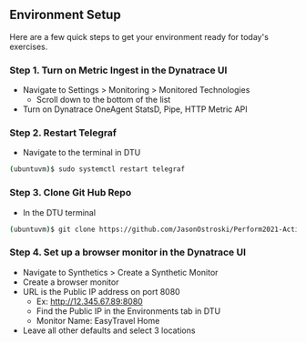 ## Environment Setup
Here are a few quick steps to get your environment ready for today's exercises.

### Step 1. Turn on Metric Ingest in the Dynatrace UI
- Navigate to Settings > Monitoring > Monitored Technologies
  - Scroll down to the bottom of the list
- Turn on Dynatrace OneAgent StatsD, Pipe, HTTP Metric API

### Step 2. Restart Telegraf
- Navigate to the terminal in DTU
```bash
(ubuntuvm)$ sudo systemctl restart telegraf
```

### Step 3. Clone Git Hub Repo
- In the DTU terminal
```bash
(ubuntuvm)$ git clone https://github.com/JasonOstroski/Perform2021-ActionableInfraScripts.git
```

### Step 4. Set up a browser monitor in the Dynatrace UI
- Navigate to Synthetics > Create a Synthetic Monitor
- Create a browser monitor
- URL is the Public IP address on port 8080
  - Ex: http://12.345.67.89:8080
  - Find the Public IP in the Environments tab in DTU 
  - Monitor Name: EasyTravel Home
- Leave all other defaults and select 3 locations
